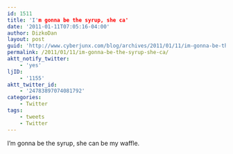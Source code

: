 ```yaml
---
id: 1511
title: 'I'm gonna be the syrup, she ca'
date: '2011-01-11T07:05:16-04:00'
author: DizkoDan
layout: post
guid: 'http://www.cyberjunx.com/blog/archives/2011/01/11/im-gonna-be-the-syrup-she-ca/'
permalink: /2011/01/11/im-gonna-be-the-syrup-she-ca/
aktt_notify_twitter:
    - 'yes'
ljID:
    - '1155'
aktt_twitter_id:
    - '24783897074081792'
categories:
    - Twitter
tags:
    - tweets
    - Twitter
---
```


I’m gonna be the syrup, she can be my waffle.